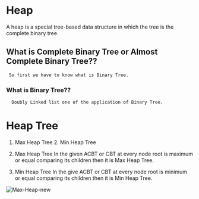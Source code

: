 # Heap
  A heap is a special tree-based data structure in which the tree is the complete binary tree.
  
  ## What is Complete Binary Tree or Almost Complete Binary Tree??
     So first we have to know what is Binary Tree.
     
  ### What is Binary Tree??
      
      Doubly Linked list one of the application of Binary Tree.
  
 # Heap Tree
   1. Max Heap Tree 2. Min Heap Tree

  1. Max Heap Tree
     In the given ACBT or CBT at every node root is maximum or equal comparing its children then it is Max Heap Tree.
     
  2. Min Heap Tree
     In the give ACBT or CBT at every node root is minimum or equal comparing its children then it is Min Heap Tree.
    

![Max-Heap-new](https://user-images.githubusercontent.com/63910828/203390772-60b3249c-1c14-4684-9755-dd05b3cbce81.svg)
